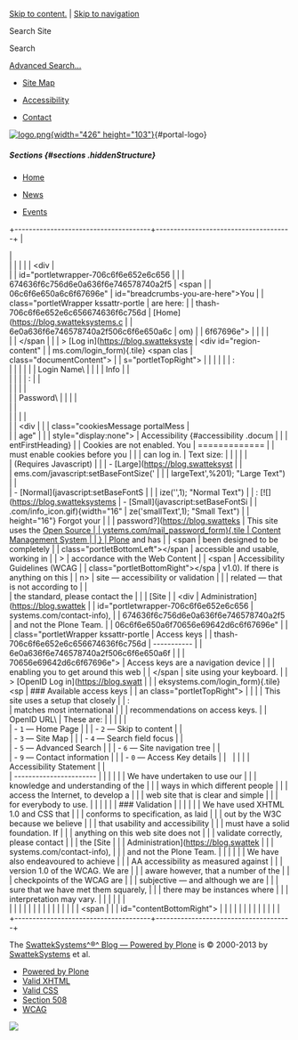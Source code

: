 <div id="visual-portal-wrapper">

<div id="portal-top">

<div id="portal-header">

[Skip to
content.](https://blog.swatteksystems.com/old/accessibility-info#documentContent)
| [Skip to
navigation](https://blog.swatteksystems.com/old/accessibility-info#portlet-navigation-tree)

<div id="portal-searchbox">

Search Site
<div class="LSBox">

<span>Search</span>
<div id="LSResult" class="LSResult" style="">

<div id="LSShadow" class="LSShadow">

</div>

</div>

</div>

<div id="portal-advanced-search" class="hiddenStructure">

[Advanced Search…](https://blog.swatteksystems.com/old/search_form)

</div>

</div>

-   <div id="siteaction-sitemap">

    </div>

    [Site Map](https://blog.swatteksystems.com/old/sitemap "Site Map")
-   <div id="siteaction-accessibility">

    </div>

    [Accessibility](https://blog.swatteksystems.com/old/accessibility-info "Accessibility")
-   <div id="siteaction-contact">

    </div>

    [Contact](https://blog.swatteksystems.com/old/contact-info "Contact")

[![](https://blog.swatteksystems.com/old/logo.png "logo.png"){width="426"
height="103"}](https://blog.swatteksystems.com){#portal-logo}

</div>

##### Sections {#sections .hiddenStructure}

<div id="globalnav-wrapper">

-   <div id="portaltab-index_html">

    </div>

    [Home](https://blog.swatteksystems.com)
-   <div id="portaltab-news">

    </div>

    [News](https://blog.swatteksystems.com/old/news "Site News")
-   <div id="portaltab-events">

    </div>

    [Events](https://blog.swatteksystems.com/old/events "Site Events")

<div id="globalnav-bottom" class="visualClear">

<span></span>

</div>

</div>

</div>

<div id="clear-space-before-wrapper-table" class="visualClear">

</div>

+--------------------------------------+--------------------------------------+
| <div class="visualPadding">          | <div>                                |
|                                      |                                      |
| <div                                 | <div id="portal-breadcrumbs">        |
| id="portletwrapper-706c6f6e652e6c656 |                                      |
| 674636f6c756d6e0a636f6e746578740a2f5 | <span                                |
| 06c6f6e650a6c6f67696e"               | id="breadcrumbs-you-are-here">You    |
| class="portletWrapper kssattr-portle | are here:</span>                     |
| thash-706c6f6e652e6c656674636f6c756d | [Home](https://blog.swatteksystems.c |
| 6e0a636f6e746578740a2f506c6f6e650a6c | om)                                  |
| 6f67696e">                           |                                      |
|                                      | </div>                               |
|  <span class="portletTopLeft"></span |                                      |
| > [Log in](https://blog.swatteksyste | <div id="region-content"             |
| ms.com/login_form){.tile} <span clas | class="documentContent">             |
| s="portletTopRight"></span>          |                                      |
|                                      | <span id="contentTopLeft"></span>    |
| :   <div class="field">              | <span id="contentTopRight"></span>   |
|                                      | [](https://blog.swatteksystems.com/old/) |
|     Login Name\                      |                                      |
|                                      | Info                                 |
|     </div>                           |                                      |
|                                      | :                                    |
|     <div class="field">              |                                      |
|                                      | <div id="viewlet-above-content">     |
|     Password\                        |                                      |
|                                      | </div>                               |
|     </div>                           |                                      |
|                                      | <div id="content">                   |
|     <div                             |                                      |
|     class="cookiesMessage portalMess | <div>                                |
| age"                                 |                                      |
|     style="display:none">            | Accessibility {#accessibility .docum |
|                                      | entFirstHeading}                     |
|     Cookies are not enabled. You     | =============                        |
|     must enable cookies before you   |                                      |
|     can log in.                      | Text size:                           |
|                                      |                                      |
|     </div>                           | (Requires Javascript)                |
|                                      | -   [Large](https://blog.swatteksyst |
|     <div class="formControls">       | ems.com/javascript:setBaseFontSize(' |
|                                      | largeText',%201); "Large Text")      |
|     </div>                           | -   [Normal](javascript:setBaseFontS |
|                                      | ize('',1); "Normal Text")            |
| :   [![](https://blog.swatteksystems | -   [Small](javascript:setBaseFontSi |
| .com/info_icon.gif){width="16"       | ze('smallText',1); "Small Text")     |
|     height="16"} Forgot your         |                                      |
|     password?](https://blog.swatteks | This site uses the [Open Source      |
| ystems.com/mail_password_form){.tile | Content Management System            |
| }                                    | Plone](https://plone.org) and has    |
|     <span                            | been designed to be completely       |
|     class="portletBottomLeft"></span | accessible and usable, working in    |
| >                                    | accordance with the Web Content      |
|     <span                            | Accessibility Guidelines (WCAG       |
|     class="portletBottomRight"></spa | v1.0). If there is anything on this  |
| n>                                   | site — accessibility or validation   |
|                                      | related — that is not according to   |
| </div>                               | the standard, please contact the     |
|                                      | <span> [Site                         |
| <div                                 | Administration](https://blog.swattek |
| id="portletwrapper-706c6f6e652e6c656 | systems.com/contact-info)</span>,    |
| 674636f6c756d6e0a636f6e746578740a2f5 | and not the Plone Team.              |
| 06c6f6e650a6f70656e69642d6c6f67696e" |                                      |
| class="portletWrapper kssattr-portle | Access keys                          |
| thash-706c6f6e652e6c656674636f6c756d | -----------                          |
| 6e0a636f6e746578740a2f506c6f6e650a6f |                                      |
| 70656e69642d6c6f67696e">             | Access keys are a navigation device  |
|                                      | enabling you to get around this web  |
|  <span class="portletTopLeft"></span | site using your keyboard.            |
| > [OpenID Log in](https://blog.swatt |                                      |
| eksystems.com/login_form){.tile} <sp | ### Available access keys            |
| an class="portletTopRight"></span>   |                                      |
|                                      | This site uses a setup that closely  |
| :   <div class="field">              | matches most international           |
|                                      | recommendations on access keys.      |
|     OpenID URL\                      | These are:                           |
|                                      |                                      |
|     </div>                           | -   `1` — Home Page                  |
|                                      | -   `2` — Skip to content            |
|     <div class="formControls">       | -   `3` — Site Map                   |
|                                      | -   `4` — Search field focus         |
|     </div>                           | -   `5` — Advanced Search            |
|                                      | -   `6` — Site navigation tree       |
| </div>                               | -   `9` — Contact information        |
|                                      | -   `0` — Access Key details         |
|                                      |                                      |
|                                      | Accessibility Statement              |
| </div>                               | -----------------------              |
|                                      |                                      |
|                                      | We have undertaken to use our        |
|                                      | knowledge and understanding of the   |
|                                      | ways in which different people       |
|                                      | access the Internet, to develop a    |
|                                      | web site that is clear and simple    |
|                                      | for everybody to use.                |
|                                      |                                      |
|                                      | ### Validation                       |
|                                      |                                      |
|                                      | We have used XHTML 1.0 and CSS that  |
|                                      | conforms to specification, as laid   |
|                                      | out by the W3C because we believe    |
|                                      | that usability and accessibility     |
|                                      | must have a solid foundation. If     |
|                                      | anything on this web site does not   |
|                                      | validate correctly, please contact   |
|                                      | the <span>[Site                      |
|                                      | Administration](https://blog.swattek |
|                                      | systems.com/contact-info)</span>,    |
|                                      | and not the Plone Team.              |
|                                      |                                      |
|                                      | We have also endeavoured to achieve  |
|                                      | AA accessibility as measured against |
|                                      | version 1.0 of the WCAG. We are      |
|                                      | aware however, that a number of the  |
|                                      | checkpoints of the WCAG are          |
|                                      | subjective — and although we are     |
|                                      | sure that we have met them squarely, |
|                                      | there may be instances where         |
|                                      | interpretation may vary.             |
|                                      |                                      |
|                                      | </div>                               |
|                                      |                                      |
|                                      | </div>                               |
|                                      |                                      |
|                                      | <span id="contentBottomLeft"></span> |
|                                      | <span                                |
|                                      | id="contentBottomRight"></span>      |
|                                      |                                      |
|                                      | </div>                               |
|                                      |                                      |
|                                      | </div>                               |
+--------------------------------------+--------------------------------------+

<div id="clear-space-before-footer" class="visualClear">

</div>

<div id="portal-footer">

The [SwattekSystems^®^ Blog — Powered by Plone](https://plone.org) is ©
2000-2013 by [SwattekSystems](https://blog.swatteksystems.com) et al.

<div id="globalnav-bottom" class="visualClear">

<span></span>

</div>

</div>

<div id="portal-colophon">

<div class="colophonWrapper">

-   [Powered by
    Plone](https://plone.org "This site was built using Plone CMS, the Open Source Content Management System. Click for more information.")
-   [Valid
    XHTML](https://validator.w3.org/check/referer "This site is valid XHTML.")
-   [Valid
    CSS](https://jigsaw.w3.org/css-validator/check/referer?warning=no&profile=css3&usermedium=all "This site was built with valid CSS.")
-   [Section
    508](https://www.section508.gov "This site conforms to the US Government Section 508 Accessibility Guidelines.")
-   [WCAG](https://www.w3.org/WAI/WCAG1AA-Conformance "This site conforms to the W3C-WAI Web Content Accessibility Guidelines.")

</div>

</div>

<div class="visualClear">

</div>

</div>

<div id="kss-spinner">

![](https://blog.swatteksystems.com/old/spinner.gif)

</div>
